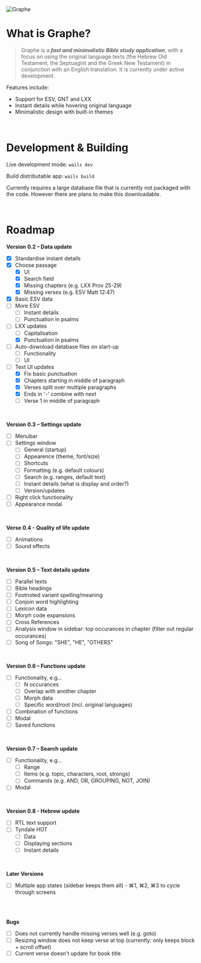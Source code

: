 ![Graphe](https://raw.githubusercontent.com/gabrielaravena32/graphe-app/main/build/banner.png)
<br />

# What is Graphe?

> Graphe is a **_fast and minimalistic Bible study application_**, with a focus on using the original language texts (the Hebrew Old Testament, the Septuagint and the Greek New Testament) in conjunction with an English translation. It is currently under active development.

Features include:

- Support for ESV, GNT and LXX
- Instant details while hovering original language
- Minimalistic design with built-in themes

<br/>

# Development & Building

Live development mode: `wails dev`

Build distributable app: `wails build`

Currently requires a large database file that is currently not packaged with the code. However there are plans to make this downloadable.

<br/>

# Roadmap

**Version 0.2 – Data update**

- [x] Standardise instant details
- [x] Choose passage
  - [x] UI
  - [x] Search field
  - [x] Missing chapters (e.g. LXX Prov 25-29)
  - [x] Missing verses (e.g. ESV Matt 12:47)
- [x] Basic ESV data
- [ ] More ESV
  - [ ] Instant details
  - [ ] Punctuation in psalms
- [ ] LXX updates
  - [ ] Capitalisation
  - [x] Punctuation in psalms
- [ ] Auto-download database files on start-up
  - [ ] Functionality
  - [ ] UI
- [ ] Text UI updates
  - [x] Fix basic punctuation
  - [x] Chapters starting in middle of paragraph
  - [x] Verses split over multiple paragraphs
  - [x] Ends in '-' combine with next
  - [ ] Verse 1 in middle of paragraph

<br/>

**Version 0.3 – Settings update**

- [ ] Menubar
- [ ] Settings window
  - [ ] General (startup)
  - [ ] Appearence (theme, font/size)
  - [ ] Shortcuts
  - [ ] Formatting (e.g. default colours)
  - [ ] Search (e.g. ranges, default text)
  - [ ] Instant details (what is display and order?)
  - [ ] Version/updates
- [ ] Right click functionality
- [ ] Appearance modal

<br/>

**Verse 0.4 - Quality of life update**

- [ ] Animations
- [ ] Sound effects

<br/>

**Version 0.5 – Text details update**

- [ ] Parallel texts
- [ ] Bible headings
- [ ] Footnoted variant spelling/meaning
- [ ] Conjoin word highlighting
- [ ] Lexicon data
- [ ] Morph code expansions
- [ ] Cross References
- [ ] Analysis window in sidebar: top occurances in chapter (filter out regular occurances)
- [ ] Song of Songs: "SHE", "HE", "OTHERS"

<br/>

**Version 0.6 – Functions update**

- [ ] Functionality, e.g...
  - [ ] N occurances
  - [ ] Overlap with another chapter
  - [ ] Morph data
  - [ ] Specific word/root (incl. original languages)
- [ ] Combination of functions
- [ ] Modal
- [ ] Saved functions

<br/>

**Version 0.7 – Search update**

- [ ] Functionality, e.g...
  - [ ] Range
  - [ ] Items (e.g. topic, characters, root, strongs)
  - [ ] Commands (e.g. AND, OR, GROUPING, NOT, JOIN)
- [ ] Modal

<br/>

**Version 0.8 - Hebrew update**

- [ ] RTL text support
- [ ] Tyndale HOT
  - [ ] Data
  - [ ] Displaying sections
  - [ ] Instant details

<br/>

**Later Versions**

- [ ] Multiple app states (sidebar keeps them all) - ⌘1, ⌘2, ⌘3 to cycle through screens

<br/><br/>

**Bugs**

- [ ] Does not currently handle missing verses well (e.g. goto)
- [ ] Resizing window does not keep verse at top (currently: only keeps block + scroll offset)
- [ ] Current verse doesn't update for book title
